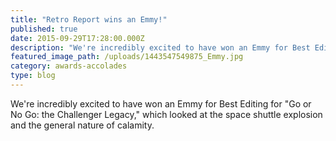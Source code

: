 ```yaml
---
title: "Retro Report wins an Emmy!"
published: true
date: 2015-09-29T17:28:00.000Z
description: "We're incredibly excited to have won an Emmy for Best Editing for *Go or No Go: the Challenger Legacy,* which looked at the space shuttle explosion and the general nature of calamity."
featured_image_path: /uploads/1443547549875_Emmy.jpg
category: awards-accolades
type: blog
---
```


We're incredibly excited to have won an Emmy for Best Editing for "Go or No Go: the Challenger Legacy," which looked at the space shuttle explosion and the general nature of calamity.

